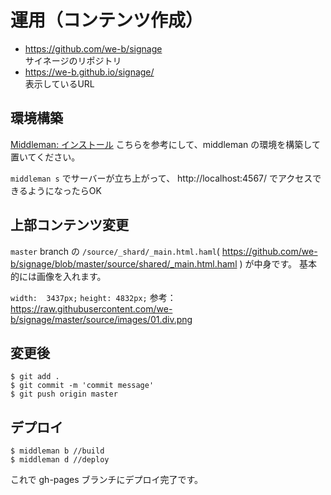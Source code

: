# 運用（コンテンツ作成）

- https://github.com/we-b/signage   
  サイネージのリポジトリ
- https://we-b.github.io/signage/  
   表示しているURL

## 環境構築
[Middleman: インストール](https://middlemanapp.com/jp/basics/install/)
こちらを参考にして、middleman の環境を構築して置いてください。

`middleman s` でサーバーが立ち上がって、 http://localhost:4567/ でアクセスできるようになったらOK

## 上部コンテンツ変更
`master` branch の `/source/_shard/_main.html.haml`( https://github.com/we-b/signage/blob/master/source/shared/_main.html.haml ) が中身です。
基本的には画像を入れます。

`width:  3437px;`
`height: 4832px;`
参考：https://raw.githubusercontent.com/we-b/signage/master/source/images/01.div.png

## 変更後
```
$ git add .
$ git commit -m 'commit message'
$ git push origin master
```

## デプロイ
```
$ middleman b //build
$ middleman d //deploy
```

これで gh-pages ブランチにデプロイ完了です。
